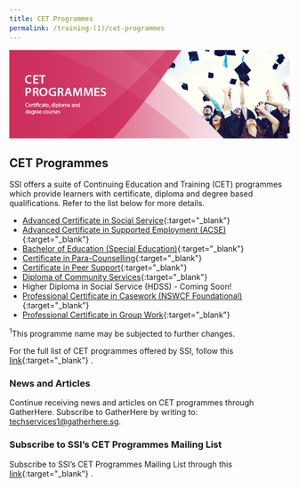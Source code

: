 ```yaml
---
title: CET Programmes 
permalink: /training-(1)/cet-programmes
---
```


![CET programmes](/images/training/CET-programmes-SSI_header-banner-757-x-239px10.jpg)




## CET Programmes

SSI offers a suite of Continuing Education and Training (CET) programmes which provide learners with certificate, diploma and degree based qualifications. Refer to the list below for more details.

-   [Advanced Certificate in Social Service](https://www.ssi.sg/Training-(1)/CET-Programmes/AdvancedCertificateinSocialService){:target="_blank"}   
-   [Advanced Certificate in Supported Employment (ACSE)](Training-%281%29/CET-Programmes/Advanced-Certificate-in-Supported-Employment){:target="_blank"}   
-   [Bachelor of Education (Special Education)](https://www.ssi.sg/Training-(1)/Disability/Bachelor-of-Education-(Special-Education)){:target="_blank"}   
-   [Certificate in Para-Counselling](https://www.ssi.sg/Training-(1)/Cross-Sector/Certificate-in-Para-Counselling){:target="_blank"}   
-   [Certificate in Peer Support](https://www.ssi.sg/Training-(1)/Mental-Health/Certificate-in-Peer-Support){:target="_blank"}   
-   [Diploma of Community Services](https://www.ssi.sg/Training-(1)/Disability/Diploma-of-Community-Services){:target="_blank"}   
-   Higher Diploma in Social Service (HDSS) - Coming Soon!
-   [Professional Certificate in Casework (NSWCF Foundational)](https://www.ssi.sg/Training-(1)/Cross-Sector/Professional-Certificate-in-Casework){:target="_blank"}   
-   [Professional Certificate in Group Work](https://www.ssi.sg/Training-(1)/Cross-Sector/Professional-Certificate-in-Group-Work){:target="_blank"}   

<sup>1</sup>This programme name may be subjected to further changes.

For the full list of CET programmes offered by SSI, follow this  [link](http://e-services.ncss.gov.sg/Training/Course/TemplateSearch?Filter.Keyword=&Filter.CourseDatesString=&Filter.TypeOfCourse.Value=&Filter.TypeOfCourse.Label=&Filter.CourseSubCategory.Id=5e1ea9bb-b828-e611-8112-000c296ee03a&Filter.CourseSubCategory.LogicalName=nis_coursesubcategory&Filter.CourseSubCategory.Name=CET+Programmes&Filter.CourseSubCategory.ToRemove=){:target="_blank"}   .

### ****News and Articles****

Continue receiving news and articles on CET programmes through GatherHere. Subscribe to GatherHere by writing to:  techservices1@gatherhere.sg.

### ****Subscribe to SSI’s CET Programmes Mailing List****

Subscribe to SSI’s CET Programmes Mailing List through this  [link](https://form.gov.sg/5f19b046fd23f90011ba7246){:target="_blank"}   .
